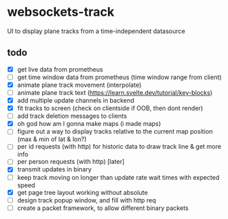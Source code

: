 # websockets-track
UI to display plane tracks from a time-independent datasource

## todo
- [x] get live data from prometheus
- [ ] get time window data from prometheus (time window range from client)
- [x] animate plane track movement (interpolate)
- [ ] animate plane track text (https://learn.svelte.dev/tutorial/key-blocks)
- [x] add multiple update channels in backend
- [x] fit tracks to screen (check on clientside if OOB, then dont render)
- [ ] add track deletion messages to clients
- [x] oh god how am I gonna make maps (i made maps)
- [ ] figure out a way to display tracks relative to the current map position (max & min of lat & lon?)
- [ ] per id requests (with http) for historic data to draw track line & get more info
- [ ] per person requests (with http) [later]
- [x] transmit updates in binary
- [ ] keep track moving on longer than update rate wait times with expected speed
- [x] get page tree layout working without absolute
- [ ] design track popup window, and fill with http req
- [ ] create a packet framework, to allow different binary packets